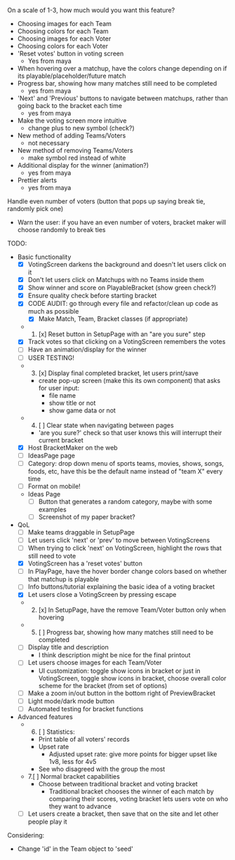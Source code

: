 
On a scale of 1-3, how much would you want this feature?
- Choosing images for each Team
- Choosing colors for each Team
- Choosing images for each Voter
- Choosing colors for each Voter
- 'Reset votes' button in voting screen
  - Yes from maya
- When hovering over a matchup, have the colors change depending on if its playable/placeholder/future match
- Progress bar, showing how many matches still need to be completed
  - yes from maya
- 'Next' and 'Previous' buttons to navigate between matchups, rather than going back to the bracket each time
  - yes from maya
- Make the voting screen more intuitive
  - change plus to new symbol (check?)
- New method of adding Teams/Voters
  - not necessary
- New method of removing Teams/Voters
  - make symbol red instead of white
- Additional display for the winner (animation?)
  - yes from maya
- Prettier alerts
  - yes from maya

Handle even number of voters (button that pops up saying break tie, randomly pick one)
- Warn the user: if you have an even number of voters, bracket maker will choose randomly to break ties

TODO:
- Basic functionality
  - [x] VotingScreen darkens the background and doesn't let users click on it
  - [x] Don't let users click on Matchups with no Teams inside them
  - [x] Show winner and score on PlayableBracket (show green check?)
  - [x] Ensure quality check before starting bracket
  - [x] CODE AUDIT: go through every file and refactor/clean up code as much as possible
    - [x] Make Match, Team, Bracket classes (if appropriate)
  - 1. [x] Reset button in SetupPage with an "are you sure" step
  - [x] Track votes so that clicking on a VotingScreen remembers the votes
  - [ ] Have an animation/display for the winner
  - [ ] USER TESTING!
  - 3. [x] Display final completed bracket, let users print/save
    - create pop-up screen (make this its own component) that asks for user input:
      - file name
      - show title or not
      - show game data or not
  - 4. [ ] Clear state when navigating between pages
    - 'are you sure?' check so that user knows this will interrupt their current bracket
  - [x] Host BracketMaker on the web
  - [ ] IdeasPage page
  - [ ] Category: drop down menu of sports teams, movies, shows, songs, foods, etc, have this be the default name instead of "team X" every time
  - [ ] Format on mobile!
  - Ideas Page
    - [ ] Button that generates a random category, maybe with some examples
    - [ ] Screenshot of my paper bracket?
- QoL
  - [ ] Make teams draggable in SetupPage
  - [ ] Let users click 'next' or 'prev' to move between VotingScreens
  - [ ] When trying to click 'next' on VotingScreen, highlight the rows that still need to vote
  - [x] VotingScreen has a 'reset votes' button
  - [ ] In PlayPage, have the hover border change colors based on whether that matchup is playable
  - [ ] Info buttons/tutorial explaining the basic idea of a voting bracket
  - [x] Let users close a VotingScreen by pressing escape
  - 2. [x] In SetupPage, have the remove Team/Voter button only when hovering 
  - 5. [ ] Progress bar, showing how many matches still need to be completed
  - [ ] Display title and description
    - I think description might be nice for the final printout
  - [ ] Let users choose images for each Team/Voter
    - UI customization: toggle show icons in bracket or just in VotingScreen, toggle show icons in bracket, choose overall color scheme for the bracket (from set of options)
  - [ ] Make a zoom in/out button in the bottom right of PreviewBracket
  - [ ] Light mode/dark mode button 
  - [ ] Automated testing for bracket functions
- Advanced features
  - 6. [ ] Statistics:
      - Print table of all voters' records
      - Upset rate
          - Adjusted upset rate: give more points for bigger upset like 1v8, less for 4v5
      - See who disagreed with the group the most
  - 7.[ ] Normal bracket capabilities
    - Choose between traditional bracket and voting bracket
      - Traditional bracket chooses the winner of each match by comparing their scores, voting bracket lets users vote on who they want to advance
  - [ ] Let users create a bracket, then save that on the site and let other people play it

Considering:
- Change 'id' in the Team object to 'seed'